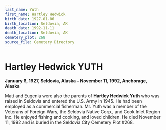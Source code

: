 ```yaml
---
last_name: Yuth
first_name: Hartley Hedwick
birth_date: 1927-01-06
birth_location: Seldovia, AK
death_date: 1992-11-11
death_location: Seldovia, AK
cemetery_plot: 268
source_file: Cemetery Directory
---
```

# Hartley Hedwick YUTH

**January 6, 1927, Seldovia, Alaska – November 11, 1992, Anchorage,
Alaska**

Matt and Eugenia were also the parents of **Hartley Hedwick Yuth** who
was raised in Seldovia and entered the U.S. Army in 1945. He had been
employed as a commercial fisherman. Mr. Yuth was a member of the
Veterans of Foreign Wars, the Seldovia Native Corp., and Cook Inlet
Region Inc. He enjoyed fishing and cooking, and loved children. He died
November 11, 1992 and is buried in the Seldovia City Cemetery Plot
\#268.
